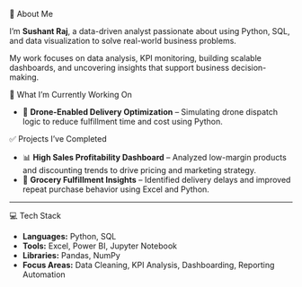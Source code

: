 👋 About Me

I’m **Sushant Raj**, a data-driven analyst passionate about using Python, SQL, and data visualization to solve real-world business problems.

My work focuses on data analysis, KPI monitoring, building scalable dashboards, and uncovering insights that support business decision-making.

🔧 What I’m Currently Working On

- 🚀 **Drone-Enabled Delivery Optimization** – Simulating drone dispatch logic to reduce fulfillment time and cost using Python.

✅ Projects I’ve Completed

- 📊 **High Sales Profitability Dashboard** – Analyzed low-margin products and discounting trends to drive pricing and marketing strategy.  
- 🛒 **Grocery Fulfillment Insights** – Identified delivery delays and improved repeat purchase behavior using Excel and Python.

---

💻 Tech Stack

- **Languages:** Python, SQL  
- **Tools:** Excel, Power BI, Jupyter Notebook  
- **Libraries:** Pandas, NumPy  
- **Focus Areas:** Data Cleaning, KPI Analysis, Dashboarding, Reporting Automation
